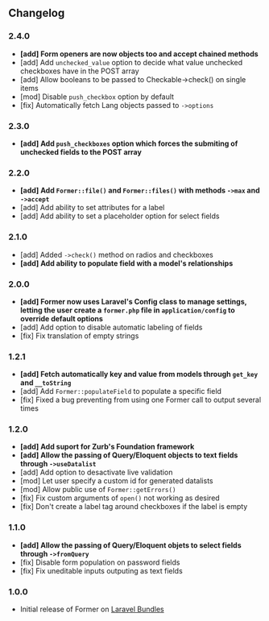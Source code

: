 ## Changelog

### 2.4.0

- **[add] Form openers are now objects too and accept chained methods**
- [add] Add `unchecked_value` option to decide what value unchecked checkboxes have in the POST array
- [add] Allow booleans to be passed to Checkable->check() on single items
- [mod] Disable `push_checkbox` option by default
- [fix] Automatically fetch Lang objects passed to `->options`

### 2.3.0

- **[add] Add `push_checkboxes` option which forces the submiting of unchecked fields to the POST array**

### 2.2.0

- **[add] Add `Former::file()` and `Former::files()` with methods `->max` and `->accept`**
- [add] Add ability to set attributes for a label
- [add] Add ability to set a placeholder option for select fields

### 2.1.0

- [add] Added `->check()` method on radios and checkboxes
- **[add] Add ability to populate field with a model's relationships**

### 2.0.0

- **[add] Former now uses Laravel's Config class to manage settings, letting the user create a `former.php` file in `application/config` to override default options**
- [add] Add option to disable automatic labeling of fields
- [fix] Fix translation of empty strings

### 1.2.1

- **[add] Fetch automatically key and value from models through `get_key` and `__toString`**
- [add] Add `Former::populateField` to populate a specific field
- [fix] Fixed a bug preventing from using one Former call to output several times

### 1.2.0

- **[add] Add suport for Zurb's Foundation framework**
- **[add] Allow the passing of Query/Eloquent objects to text fields through `->useDatalist`**
- [add] Add option to desactivate live validation
- [mod] Let user specify a custom id for generated datalists
- [mod] Allow public use of `Former::getErrors()`
- [fix] Fix custom arguments of `open()` not working as desired
- [fix] Don't create a label tag around checkboxes if the label is empty

### 1.1.0

- **[add] Allow the passing of Query/Eloquent objets to select fields through `->fromQuery`**
- [fix] Disable form population on password fields
- [fix] Fix uneditable inputs outputing as text fields

### 1.0.0

- Initial release of Former on [Laravel Bundles](http://bundles.laravel.com/bundle/former/)